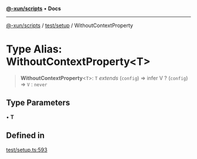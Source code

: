 [**@-xun/scripts**](../../../README.md) • **Docs**

***

[@-xun/scripts](../../../README.md) / [test/setup](../README.md) / WithoutContextProperty

# Type Alias: WithoutContextProperty\<T\>

> **WithoutContextProperty**\<`T`\>: `T` *extends* (`config`) => infer V ? (`config`) => `V` : `never`

## Type Parameters

• **T**

## Defined in

[test/setup.ts:593](https://github.com/Xunnamius/xscripts/blob/d6d7a7ba960d4afbaeb1cb7202a4cb4c1a4e6c33/test/setup.ts#L593)
